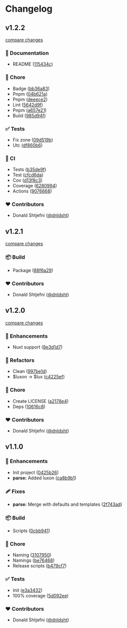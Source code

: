 # Changelog


## v1.2.2

[compare changes](https://github.com/dnldsht/vue-lux/compare/v1.2.1...v1.2.2)

### 📖 Documentation

- README ([115434c](https://github.com/dnldsht/vue-lux/commit/115434c))

### 🏡 Chore

- Badge ([bb36a83](https://github.com/dnldsht/vue-lux/commit/bb36a83))
- Pnpm ([04b621a](https://github.com/dnldsht/vue-lux/commit/04b621a))
- Pnpm ([deeece2](https://github.com/dnldsht/vue-lux/commit/deeece2))
- Lint ([5642d9f](https://github.com/dnldsht/vue-lux/commit/5642d9f))
- Pnpm ([a657e21](https://github.com/dnldsht/vue-lux/commit/a657e21))
- Build ([985d94f](https://github.com/dnldsht/vue-lux/commit/985d94f))

### ✅ Tests

- Fix zone ([09d519b](https://github.com/dnldsht/vue-lux/commit/09d519b))
- Utc ([df860b6](https://github.com/dnldsht/vue-lux/commit/df860b6))

### 🤖 CI

- Tests ([b35de9f](https://github.com/dnldsht/vue-lux/commit/b35de9f))
- Test ([cfcd6da](https://github.com/dnldsht/vue-lux/commit/cfcd6da))
- Cov ([d13f8c3](https://github.com/dnldsht/vue-lux/commit/d13f8c3))
- Coverage ([6280994](https://github.com/dnldsht/vue-lux/commit/6280994))
- Actions ([9076668](https://github.com/dnldsht/vue-lux/commit/9076668))

### ❤️ Contributors

- Donald Shtjefni ([@dnldsht](http://github.com/dnldsht))

## v1.2.1

[compare changes](https://github.com/dnldsht/vue-lux/compare/v1.2.0...v1.2.1)

### 📦 Build

- Package ([88f6a29](https://github.com/dnldsht/vue-lux/commit/88f6a29))

### ❤️ Contributors

- Donald Shtjefni ([@dnldsht](http://github.com/dnldsht))

## v1.2.0

[compare changes](https://github.com/dnldsht/vue-lux/compare/v1.1.0...v1.2.0)

### 🚀 Enhancements

- Nuxt support ([8e3d1d7](https://github.com/dnldsht/vue-lux/commit/8e3d1d7))

### 💅 Refactors

- Clean ([997be1d](https://github.com/dnldsht/vue-lux/commit/997be1d))
- $luxon -> $lux ([c4225ef](https://github.com/dnldsht/vue-lux/commit/c4225ef))

### 🏡 Chore

- Create LICENSE ([a2178e4](https://github.com/dnldsht/vue-lux/commit/a2178e4))
- Deps ([10616c8](https://github.com/dnldsht/vue-lux/commit/10616c8))

### ❤️ Contributors

- Donald Shtjefni ([@dnldsht](http://github.com/dnldsht))

## v1.1.0


### 🚀 Enhancements

- Init project ([0425b26](https://github.com/dnldsht/vue-lux/commit/0425b26))
- **parse:** Added luxon ([ca8b9b1](https://github.com/dnldsht/vue-lux/commit/ca8b9b1))

### 🩹 Fixes

- **parse:** Merge with defaults and templates ([2f743ad](https://github.com/dnldsht/vue-lux/commit/2f743ad))

### 📦 Build

- Scripts ([0cbb941](https://github.com/dnldsht/vue-lux/commit/0cbb941))

### 🏡 Chore

- Naming ([3107950](https://github.com/dnldsht/vue-lux/commit/3107950))
- Namings ([be76468](https://github.com/dnldsht/vue-lux/commit/be76468))
- Release scripts ([b479cf7](https://github.com/dnldsht/vue-lux/commit/b479cf7))

### ✅ Tests

- Init ([e3a3432](https://github.com/dnldsht/vue-lux/commit/e3a3432))
- 100% coverage ([5d092ee](https://github.com/dnldsht/vue-lux/commit/5d092ee))

### ❤️ Contributors

- Donald Shtjefni ([@dnldsht](http://github.com/dnldsht))

